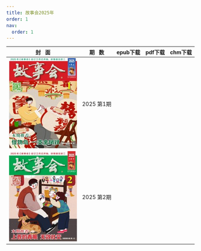 ```yaml
---
title: 故事会2025年
order: 1
nav:
  order: 1
---
```

|                          封   面                          | 期   数 | epub下载 | pdf下载 | chm下载 |
| :---------------------------------------------------------: | :--------: | -------- | ------- | ------- |
| ![img](../../../public/images/gushihui/gsh2025/gsh202501.jpg) | 2025 第1期 |          |         |         |
| ![img](../../../public/images/gushihui/gsh2025/gsh202502.jpg) | 2025 第2期 |          |         |         |
